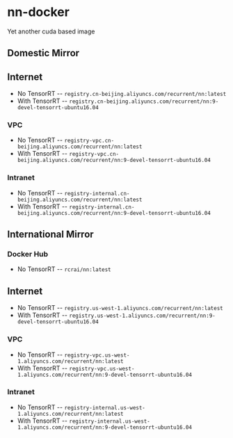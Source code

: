 # nn-docker
Yet another cuda based image

## Domestic Mirror

## Internet

+ No TensorRT -- `registry.cn-beijing.aliyuncs.com/recurrent/nn:latest`
+ With TensorRT -- `registry.cn-beijing.aliyuncs.com/recurrent/nn:9-devel-tensorrt-ubuntu16.04`

### VPC

+ No TensorRT -- `registry-vpc.cn-beijing.aliyuncs.com/recurrent/nn:latest`
+ With TensorRT -- `registry-vpc.cn-beijing.aliyuncs.com/recurrent/nn:9-devel-tensorrt-ubuntu16.04`

### Intranet

+ No TensorRT -- `registry-internal.cn-beijing.aliyuncs.com/recurrent/nn:latest`
+ With TensorRT -- `registry-internal.cn-beijing.aliyuncs.com/recurrent/nn:9-devel-tensorrt-ubuntu16.04`

## International Mirror

### Docker Hub

+ No TensorRT -- `rcrai/nn:latest`

## Internet

+ No TensorRT -- `registry.us-west-1.aliyuncs.com/recurrent/nn:latest`
+ With TensorRT -- `registry.us-west-1.aliyuncs.com/recurrent/nn:9-devel-tensorrt-ubuntu16.04`

### VPC

+ No TensorRT -- `registry-vpc.us-west-1.aliyuncs.com/recurrent/nn:latest`
+ With TensorRT -- `registry-vpc.us-west-1.aliyuncs.com/recurrent/nn:9-devel-tensorrt-ubuntu16.04`

### Intranet

+ No TensorRT -- `registry-internal.us-west-1.aliyuncs.com/recurrent/nn:latest`
+ With TensorRT -- `registry-internal.us-west-1.aliyuncs.com/recurrent/nn:9-devel-tensorrt-ubuntu16.04`

